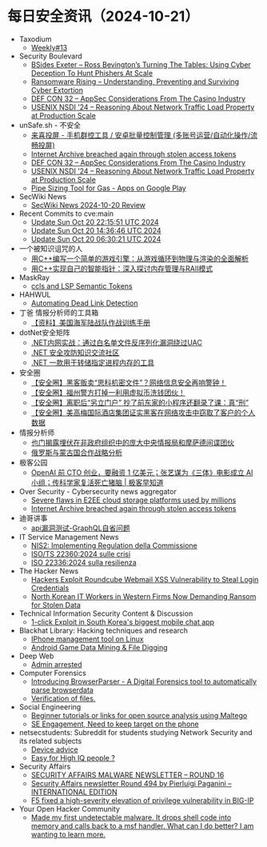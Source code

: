 # 每日安全资讯（2024-10-21）

- Taxodium
  - [Weekly#13](https://taxodium.ink/13.html)
- Security Boulevard
  - [BSides Exeter –  Ross Bevington’s Turning The Tables: Using Cyber Deception To Hunt Phishers At Scale](https://securityboulevard.com/2024/10/bsides-exeter-ross-bevingtons-turning-the-tables-using-cyber-deception-to-hunt-phishers-at-scale/)
  - [Ransomware Rising – Understanding, Preventing and Surviving Cyber Extortion](https://securityboulevard.com/2024/10/ransomware-rising-understanding-preventing-and-surviving-cyber-extortion/)
  - [DEF CON 32 – AppSec Considerations From The Casino Industry](https://securityboulevard.com/2024/10/def-con-32-appsec-considerations-from-the-casino-industry/)
  - [USENIX NSDI ’24 – Reasoning About Network Traffic Load Property at Production Scale](https://securityboulevard.com/2024/10/usenix-nsdi-24-reasoning-about-network-traffic-load-property-at-production-scale/)
- unSafe.sh - 不安全
  - [来喜投屏 - 手机群控工具 / 安卓批量控制管理 (多账号运营/自动化操作/流畅投屏)](https://buaq.net/go-268285.html)
  - [Internet Archive breached again through stolen access tokens](https://buaq.net/go-268288.html)
  - [DEF CON 32 – AppSec Considerations From The Casino Industry](https://buaq.net/go-268297.html)
  - [USENIX NSDI ’24 – Reasoning About Network Traffic Load Property at Production Scale](https://buaq.net/go-268298.html)
  - [Pipe Sizing Tool for Gas - Apps on Google Play](https://buaq.net/go-268284.html)
- SecWiki News
  - [SecWiki News 2024-10-20 Review](http://www.sec-wiki.com/?2024-10-20)
- Recent Commits to cve:main
  - [Update Sun Oct 20 22:15:51 UTC 2024](https://github.com/trickest/cve/commit/3a5299f07973004f47ecddf33ea20fea8825655b)
  - [Update Sun Oct 20 14:36:46 UTC 2024](https://github.com/trickest/cve/commit/2d0e202768fc3db5fa1c4003453a1fac7b914cd7)
  - [Update Sun Oct 20 06:30:21 UTC 2024](https://github.com/trickest/cve/commit/a6a6b2819529b18e467238318dcb1d5b01a36bb1)
- 一个被知识诅咒的人
  - [用C++编写一个简单的游戏引擎：从游戏循环到物理与渲染的全面解析](https://blog.csdn.net/nokiaguy/article/details/142918626)
  - [用C++实现自己的智能指针：深入探讨内存管理与RAII模式](https://blog.csdn.net/nokiaguy/article/details/142918435)
- MaskRay
  - [ccls and LSP Semantic Tokens](https://maskray.me/blog/2024-10-20-ccls-and-lsp-semantic-tokens)
- HAHWUL
  - [Automating Dead Link Detection](https://www.hahwul.com/2024/10/20/automating-dead-link-detection/)
- 丁爸 情报分析师的工具箱
  - [【资料】美国海军陆战队作战训练手册](https://mp.weixin.qq.com/s?__biz=MzI2MTE0NTE3Mw==&mid=2651147089&idx=1&sn=11582b81b3169c85b1ee7d924d867506&chksm=f1af3c6bc6d8b57d643ba4cf091ca29d99ad4bd522eff22f4a0c3a505f31fc4f259b212aa1dc&scene=58&subscene=0#rd)
- dotNet安全矩阵
  - [.NET内网实战：通过白名单文件反序列化漏洞绕过UAC](https://mp.weixin.qq.com/s?__biz=MzUyOTc3NTQ5MA==&mid=2247496111&idx=1&sn=a9c13386be33a20f5686d5f025838111&chksm=fa595f42cd2ed654a4ffbdc980de3e3b470254c804574c60f2132169b7d98ecd75e80f386b73&scene=58&subscene=0#rd)
  - [.NET 安全攻防知识交流社区](https://mp.weixin.qq.com/s?__biz=MzUyOTc3NTQ5MA==&mid=2247496111&idx=2&sn=3c9c39f0c94a76277760538f2f713173&chksm=fa595f42cd2ed654e8969cb75bfa4e2b6d9402f47a4c5120ffc006c31c86d89ce4070b217e8a&scene=58&subscene=0#rd)
  - [.NET 一款用于转储指定进程内存的工具](https://mp.weixin.qq.com/s?__biz=MzUyOTc3NTQ5MA==&mid=2247496111&idx=3&sn=73a0b7b6f98428b1b8ba63b89fc6354f&chksm=fa595f42cd2ed6542802a2ab9885c9c8265c5662a784c4e78aab5e5f3c42841efffdc97ba446&scene=58&subscene=0#rd)
- 安全圈
  - [【安全圈】黑客贩卖“思科机密文件”？网络信息安全再响警钟！](https://mp.weixin.qq.com/s?__biz=MzIzMzE4NDU1OQ==&mid=2652065379&idx=1&sn=426a360899dcd0db1b898d29d6c9a157&chksm=f36e6223c419eb35ba5c71775b60d22aba48f67dd6d49adeb3a87f7a4cccc94f9705e4677449&scene=58&subscene=0#rd)
  - [【安全圈】福州警方打掉一利用虚拟币洗钱团伙！](https://mp.weixin.qq.com/s?__biz=MzIzMzE4NDU1OQ==&mid=2652065379&idx=2&sn=3cd7d199549f21e5c523c2bdd013c464&chksm=f36e6223c419eb3564e212a46410a425c7cee66c650fd1281753f8f2ed435c994ebad143db3f&scene=58&subscene=0#rd)
  - [【安全圈】离职后“另立门户” 抄了前东家的小程序还翻录了课：真“刑”](https://mp.weixin.qq.com/s?__biz=MzIzMzE4NDU1OQ==&mid=2652065379&idx=3&sn=6b2c6731c63cc6bc7b68183c43a3c6e0&chksm=f36e6223c419eb357547a500fcd293ed116c07693dacad14d3b1a8a90d77c5833f9a4d4bf7f4&scene=58&subscene=0#rd)
  - [【安全圈】美高梅国际酒店集团证实黑客在网络攻击中窃取了客户的个人数据](https://mp.weixin.qq.com/s?__biz=MzIzMzE4NDU1OQ==&mid=2652065379&idx=4&sn=afe8eee832395bbfce424995be4eebab&chksm=f36e6223c419eb355dbb5df89229036eafc69e9dfb385262f2eee9df527813ddad9279e87c9e&scene=58&subscene=0#rd)
- 情报分析师
  - [也门揭露埋伏在非政府组织中的庞大中央情报局和摩萨德间谍团伙](https://mp.weixin.qq.com/s?__biz=MzA3Mjc1MTkwOA==&mid=2650556194&idx=1&sn=48e9355f2b256b4a9fd05e5927aa2ea6&chksm=87116969b066e07f6099b092bcbf51555cadab4412e315df2d7ed0bf3c418891ee40425e5b4f&scene=58&subscene=0#rd)
  - [俄罗斯与蒙古国合作战略分析](https://mp.weixin.qq.com/s?__biz=MzA3Mjc1MTkwOA==&mid=2650556194&idx=2&sn=02fb7ca60449ec1b28d0336314a4015b&chksm=87116969b066e07fe6f400480c646a19808a5c1f789df70dc3445e5fdb39087366d44f967112&scene=58&subscene=0#rd)
- 极客公园
  - [OpenAI 前 CTO 创业，要融资 1 亿美元；张艺谋为《三体》电影成立 AI 小组；传科学家复活死亡猪脑 | 极客早知道](https://mp.weixin.qq.com/s?__biz=MTMwNDMwODQ0MQ==&mid=2653059697&idx=1&sn=5e586d528c59522556b1377276898eee&chksm=7e5707c749208ed1ecfe9dd58a06b430216feb1af6a5f4cc3e263f5749c01f97eb0f83dd0fb0&scene=58&subscene=0#rd)
- Over Security - Cybersecurity news aggregator
  - [Severe flaws in E2EE cloud storage platforms used by millions](https://www.bleepingcomputer.com/news/security/severe-flaws-in-e2ee-cloud-storage-platforms-used-by-millions/)
  - [Internet Archive breached again through stolen access tokens](https://www.bleepingcomputer.com/news/security/internet-archive-breached-again-through-stolen-access-tokens/)
- 迪哥讲事
  - [api漏洞测试-GraphQL自省问题](https://mp.weixin.qq.com/s?__biz=MzIzMTIzNTM0MA==&mid=2247496184&idx=1&sn=7014f42d58aee7478234c29528d5208c&chksm=e8a5fb9bdfd2728d04ec4b21fd8e06a8354615684c8ab6ae00d618ea35f3b4eedfffaa5ba930&scene=58&subscene=0#rd)
- IT Service Management News
  - [NIS2: Implementing Regulation della Commissione](http://blog.cesaregallotti.it/2024/10/nis2-implementing-regulation-della.html)
  - [ISO/TS 22360:2024 sulle crisi](http://blog.cesaregallotti.it/2024/10/isots-223602024-sulle-crisi.html)
  - [ISO 22336:2024 sulla resilienza](http://blog.cesaregallotti.it/2024/10/iso-223362024-sulla-resilienza.html)
- The Hacker News
  - [Hackers Exploit Roundcube Webmail XSS Vulnerability to Steal Login Credentials](https://thehackernews.com/2024/10/hackers-exploit-roundcube-webmail-xss.html)
  - [North Korean IT Workers in Western Firms Now Demanding Ransom for Stolen Data](https://thehackernews.com/2024/10/north-korean-it-workers-in-western.html)
- Technical Information Security Content & Discussion
  - [1-click Exploit in South Korea's biggest mobile chat app](https://www.reddit.com/r/netsec/comments/1g81avh/1click_exploit_in_south_koreas_biggest_mobile/)
- Blackhat Library: Hacking techniques and research
  - [IPhone management tool on Linux](https://www.reddit.com/r/blackhat/comments/1g8ce1s/iphone_management_tool_on_linux/)
  - [Android Game Data Mining & File Digging](https://www.reddit.com/r/blackhat/comments/1g85ml2/android_game_data_mining_file_digging/)
- Deep Web
  - [Admin arrested](https://www.reddit.com/r/deepweb/comments/1g817qo/admin_arrested/)
- Computer Forensics
  - [Introducing BrowserParser - A Digital Forensics tool to automatically parse browserdata](https://www.reddit.com/r/computerforensics/comments/1g88az7/introducing_browserparser_a_digital_forensics/)
  - [Verification of files.](https://www.reddit.com/r/computerforensics/comments/1g892sz/verification_of_files/)
- Social Engineering
  - [Beginner tutorials or links for open source analysis using Maltego](https://www.reddit.com/r/SocialEngineering/comments/1g8cd6o/beginner_tutorials_or_links_for_open_source/)
  - [SE Engagement, Need to keep target on the phone](https://www.reddit.com/r/SocialEngineering/comments/1g8baid/se_engagement_need_to_keep_target_on_the_phone/)
- netsecstudents: Subreddit for students studying Network Security and its related subjects
  - [Device advice](https://www.reddit.com/r/netsecstudents/comments/1g88m62/device_advice/)
  - [Easy for High IQ people ?](https://www.reddit.com/r/netsecstudents/comments/1g7sdy2/easy_for_high_iq_people/)
- Security Affairs
  - [SECURITY AFFAIRS MALWARE NEWSLETTER – ROUND 16](https://securityaffairs.com/170047/malware/security-affairs-malware-newsletter-round-16.html)
  - [Security Affairs newsletter Round 494 by Pierluigi Paganini – INTERNATIONAL EDITION](https://securityaffairs.com/170041/breaking-news/security-affairs-newsletter-round-494-by-pierluigi-paganini-international-edition.html)
  - [F5 fixed a high-severity elevation of privilege vulnerability in BIG-IP](https://securityaffairs.com/170022/security/f5-patches-big-ip-elevation-of-privilege-bug.html)
- Your Open Hacker Community
  - [Made my first undetectable malware. It drops shell code into memory and calls back to a msf handler. What can I do better? I am wanting to learn more.](https://www.reddit.com/r/HowToHack/comments/1g8cbgq/made_my_first_undetectable_malware_it_drops_shell/)
